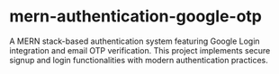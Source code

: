 # mern-authentication-google-otp
A MERN stack-based authentication system featuring Google Login integration and email OTP verification. This project implements secure signup and login functionalities with modern authentication practices.
